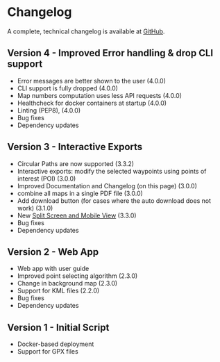 # Changelog

A complete, technical changelog is available at [GitHub](https://github.com/cevi/automatic_walk-time_tables/releases).

## Version 4 - Improved Error handling & drop CLI support
- Error messages are better shown to the user (4.0.0)
- CLI support is fully dropped (4.0.0)
- Map numbers computation uses less API requests (4.0.0)
- Healthcheck for docker containers at startup (4.0.0)
- Linting (PEP8), (4.0.0)
- Bug fixes
- Dependency updates

## Version 3 - Interactive Exports
- Circular Paths are now supported (3.3.2)
- Interactive exports: modify the selected waypoints using points of interest (POI) (3.0.0)
- Improved Documentation and Changelog (on this page) (3.0.0)
- combine all maps in a single PDF file (3.0.0)
- Add download button (for cases where the auto download does not work) (3.1.0)
- New [Split Screen and Mobile View](https://github.com/cevi/automatic_walk-time_tables/issues/182) (3.3.0)
- Bug fixes
- Dependency updates

## Version 2 - Web App
- Web app with user guide
- Improved point selecting algorithm (2.3.0)
- Change in background map (2.3.0)
- Support for KML files (2.2.0)
- Bug fixes
- Dependency updates

## Version 1 - Initial Script
- Docker-based deployment
- Support for GPX files